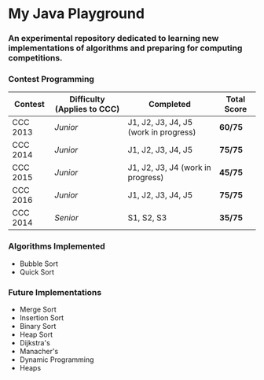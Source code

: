 # My Java Playground
### An experimental repository dedicated to learning new implementations of algorithms and preparing for computing competitions.

### Contest Programming

| Contest  | Difficulty (Applies to CCC) | Completed | Total Score |
| -------- | --------------------------- | --------- | ----------- |
CCC 2013 | *Junior* | J1, J2, J3, J4, J5 (work in progress) | **60/75**
CCC 2014 | *Junior* | J1, J2, J3, J4, J5 | **75/75**
CCC 2015 | *Junior* | J1, J2, J3, J4 (work in progress) | **45/75**
CCC 2016 | *Junior* | J1, J2, J3, J4, J5 | **75/75**
CCC 2014 | *Senior* | S1, S2, S3 | **35/75**

### Algorithms Implemented
- Bubble Sort
- Quick Sort

### Future Implementations
- Merge Sort
- Insertion Sort
- Binary Sort
- Heap Sort
- Dijkstra's
- Manacher's
- Dynamic Programming
- Heaps



 